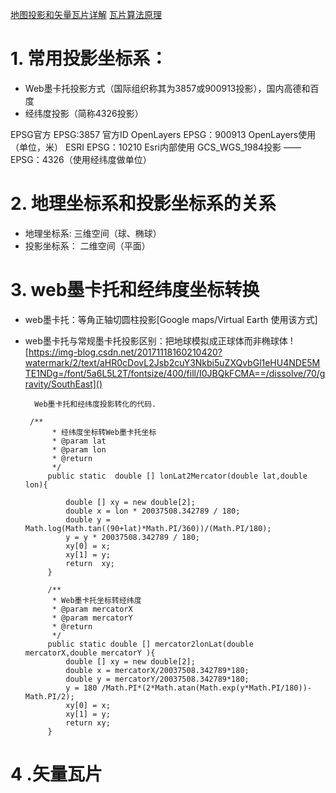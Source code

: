 [地图投影和矢量瓦片详解](https://blog.csdn.net/liuxu841911548/article/details/78569519)
[瓦片算法原理](https://blog.csdn.net/jiang_XM/article/details/88364404)

# 1. 常用投影坐标系：
  - Web墨卡托投影方式（国际组织称其为3857或900913投影），国内高德和百度
  - 经纬度投影（简称4326投影）
	
	
EPSG官方	EPSG:3857 	官方ID
OpenLayers	EPSG：900913	OpenLayers使用（单位，米）
ESRI 	EPSG：10210	Esri内部使用
GCS_WGS_1984投影 —— EPSG：4326（使用经纬度做单位）
  
  
# 2. 地理坐标系和投影坐标系的关系
 - 地理坐标系: 三维空间（球、椭球）
 - 投影坐标系： 二维空间（平面）
 
 
# 3. web墨卡托和经纬度坐标转换
 - web墨卡托：等角正轴切圆柱投影[Google maps/Virtual Earth 使用该方式]
 - web墨卡托与常规墨卡托投影区别：把地球模拟成正球体而非椭球体
 ![https://img-blog.csdn.net/20171118160210420?watermark/2/text/aHR0cDovL2Jsb2cuY3Nkbi5uZXQvbGl1eHU4NDE5MTE1NDg=/font/5a6L5L2T/fontsize/400/fill/I0JBQkFCMA==/dissolve/70/gravity/SouthEast]()
 
		 Web墨卡托和经纬度投影转化的代码.

		/**
			 * 经纬度坐标转Web墨卡托坐标
			 * @param lat
			 * @param lon
			 * @return
			 */
			public static  double [] lonLat2Mercator(double lat,double lon){

				double [] xy = new double[2];
				double x = lon * 20037508.342789 / 180;
				double y = Math.log(Math.tan((90+lat)*Math.PI/360))/(Math.PI/180);
				y = y * 20037508.342789 / 180;
				xy[0] = x;
				xy[1] = y;
				return  xy;
			}

			/**
			 * Web墨卡托坐标转经纬度
			 * @param mercatorX
			 * @param mercatorY
			 * @return
			 */
			public static double [] mercator2lonLat(double mercatorX,double mercatorY ){
				double [] xy = new double[2];
				double x = mercatorX/20037508.342789*180;
				double y = mercatorY/20037508.342789*180;
				y = 180 /Math.PI*(2*Math.atan(Math.exp(y*Math.PI/180))-Math.PI/2);
				xy[0] = x;
				xy[1] = y;
				return xy;
			}
# 4 .矢量瓦片
